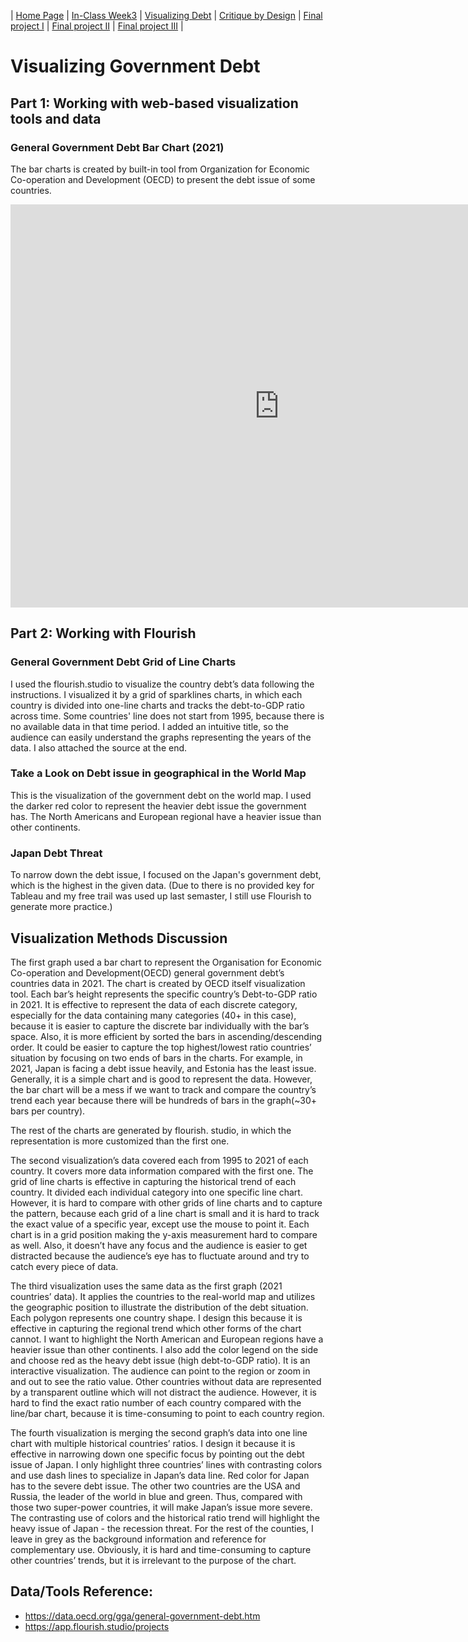 | [Home Page](https://yicenma.github.io/tswd-portfolio) | [In-Class Week3](Week3-in-class.md) | [Visualizing Debt](visualizing-government-debt) | [Critique by Design](critique-by-design) | [Final project I](final-project-part-one) | [Final project II](final-project-part-two) | [Final project III](final-project-part-three) |

#  Visualizing Government Debt

## Part 1: Working with web-based visualization tools and data
### General Government Debt Bar Chart (2021)

The bar charts is created by built-in tool from Organization for Economic Co-operation and Development (OECD) to present the debt issue of some countries.

<iframe src="https://data.oecd.org/chart/6XSx" width="860" height="645" style="border: 0" mozallowfullscreen="true" webkitallowfullscreen="true" allowfullscreen="true"><a href="https://data.oecd.org/chart/6XSx" target="_blank">OECD Chart: General government debt, Total, % of GDP, Annual, 2021</a></iframe>


## Part 2: Working with Flourish
### General Government Debt Grid of Line Charts 

I used the flourish.studio to visualize the country debt’s data following the instructions. I visualized it by a grid of sparklines charts, in which each country is divided into one-line charts and tracks the debt-to-GDP ratio across time. Some countries' line does not start from 1995, because there is no available data in that time period. I added an intuitive title, so the audience can easily understand the graphs representing the years of the data. I also attached the source at the end.

<div class="flourish-embed flourish-chart" data-src="visualisation/12572192"><script src="https://public.flourish.studio/resources/embed.js"></script></div>

### Take a Look on Debt issue in geographical in the World Map

This is the visualization of the government debt on the world map. I used the darker red color to represent the heavier debt issue the government has. The North Americans and European regional have a heavier issue than other continents.

<div class="flourish-embed flourish-map" data-src="visualisation/12572460"><script src="https://public.flourish.studio/resources/embed.js"></script></div>

### Japan Debt Threat

To narrow down the debt issue, I focused on the Japan's government debt, which is the highest in the given data. (Due to there is no provided key for Tableau and my free trail was used up last semaster, I still use Flourish to generate more practice.)

<div class="flourish-embed flourish-chart" data-src="visualisation/12596946"><script src="https://public.flourish.studio/resources/embed.js"></script></div>

## Visualization Methods Discussion

The first graph used a bar chart to represent the Organisation for Economic Co-operation and Development(OECD) general government debt’s countries data in 2021. The chart is created by OECD itself visualization tool. Each bar’s height represents the specific country’s Debt-to-GDP ratio in 2021. It is effective to represent the data of each discrete category, especially for the data containing many categories (40+ in this case), because it is easier to capture the discrete bar individually with the bar’s space. Also, it is more efficient by sorted the bars in ascending/descending order. It could be easier to capture the top highest/lowest ratio countries’ situation by focusing on two ends of bars in the charts. For example, in 2021, Japan is facing a debt issue heavily, and Estonia has the least issue. Generally, it is a simple chart and is good to represent the data. However, the bar chart will be a mess if we want to track and compare the country’s trend each year because there will be hundreds of bars in the graph(~30+ bars per country).

The rest of the charts are generated by flourish. studio, in which the representation is more customized than the first one.

The second visualization’s data covered each from 1995 to 2021 of each country. It covers more data information compared with the first one. The grid of line charts is effective in capturing the historical trend of each country. It divided each individual category into one specific line chart. However, it is hard to compare with other grids of line charts and to capture the pattern, because each grid of a line chart is small and it is hard to track the exact value of a specific year, except use the mouse to point it. Each chart is in a grid position making the y-axis measurement hard to compare as well. Also, it doesn’t have any focus and the audience is easier to get distracted because the audience’s eye has to fluctuate around and try to catch every piece of data. 

The third visualization uses the same data as the first graph (2021 countries’ data). It applies the countries to the real-world map and utilizes the geographic position to illustrate the distribution of the debt situation. Each polygon represents one country shape. I design this because it is effective in capturing the regional trend which other forms of the chart cannot. I want to highlight the North American and European regions have a heavier issue than other continents. I also add the color legend on the side and choose red as the heavy debt issue (high debt-to-GDP ratio). It is an interactive visualization. The audience can point to the region or zoom in and out to see the ratio value. Other countries without data are represented by a transparent outline which will not distract the audience. However, it is hard to find the exact ratio number of each country compared with the line/bar chart, because it is time-consuming to point to each country region.

The fourth visualization is merging the second graph’s data into one line chart with multiple historical countries’ ratios. I design it because it is effective in narrowing down one specific focus by pointing out the debt issue of Japan. I only highlight three countries’ lines with contrasting colors and use dash lines to specialize in Japan’s data line. Red color for Japan has to the severe debt issue. The other two countries are the USA and Russia, the leader of the world in blue and green. Thus, compared with those two super-power countries, it will make Japan’s issue more severe. The contrasting use of colors and the historical ratio trend will highlight the heavy issue of Japan - the recession threat. For the rest of the counties, I leave in grey as the background information and reference for complementary use. Obviously, it is hard and time-consuming to capture other countries’ trends, but it is irrelevant to the purpose of the chart.

## Data/Tools Reference:
- https://data.oecd.org/gga/general-government-debt.htm
- https://app.flourish.studio/projects
